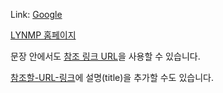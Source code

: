Link: [Google][googlelink]

[googlelink]: https://google.com


[LYNMP 홈페이지][참조 링크 URL]

문장 안에서도 [참조 링크 URL]을 사용할 수 있습니다.

[참조할-URL-링크]에 설명(title)을 추가할 수도 있습니다.

[참조 링크 URL]: https://lynmp.com
[참조할-URL-링크]: https://lynmp.com "개발자들의 퇴근도우미 LYNMP 홈페이지입니다."
